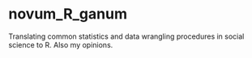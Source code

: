 # novum_R_ganum
Translating common statistics and data wrangling procedures in social science to R. Also my opinions.
